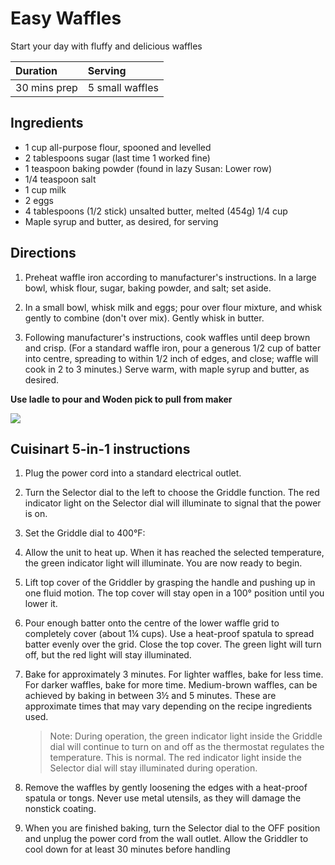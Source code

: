 # Easy Waffles

Start your day with fluffy and delicious waffles

| Duration     | Serving         |
| :----------- | :-------------- |
| 30 mins prep | 5 small waffles |

## Ingredients

-   1 cup all-purpose flour, spooned and levelled
-   2 tablespoons sugar (last time 1 worked fine)
-   1 teaspoon baking powder (found in lazy Susan: Lower row)
-   1/4 teaspoon salt
-   1 cup milk
-   2 eggs
-   4 tablespoons (1/2 stick) unsalted butter, melted (454g) 1/4 cup
-   Maple syrup and butter, as desired, for serving

## Directions

1.  Preheat waffle iron according to manufacturer's instructions. In a large bowl, whisk flour, sugar, baking powder, and salt; set aside.


2.  In a small bowl, whisk milk and eggs; pour over flour mixture, and whisk gently to combine (don't over mix). Gently whisk in butter.


3.  Following manufacturer's instructions, cook waffles until deep brown and crisp. (For a standard waffle iron, pour a generous 1/2 cup of batter into centre, spreading to within 1/2 inch of edges, and close; waffle will cook in 2 to 3 minutes.) Serve warm, with maple syrup and butter, as desired.

**Use ladle to pour and Woden pick to pull from maker**

![](https://assets.marthastewart.com/styles/wmax-300/d19/msledf_1105_waffles/msledf_1105_waffles_vert.jpg)

## Cuisinart 5-in-1 instructions

1.  Plug the power cord into a standard electrical outlet.
2.  Turn the Selector dial to the left to choose the Griddle function. The red indicator light on the Selector dial will illuminate to signal that the power is on.
3.  Set the Griddle dial to 400°F:
4.  Allow the unit to heat up. When it has reached the selected temperature, the green indicator light will illuminate. You are now ready to begin.
5.  Lift top cover of the Griddler  by grasping the handle and pushing up in one fluid motion. The top cover will stay open in a 100° position until you lower it.
6.  Pour enough batter onto the centre of the lower waffle grid to completely cover (about 1¼ cups). Use a heat-proof spatula to spread batter evenly over the grid. Close the top cover. The green light will turn off, but the red light will stay illuminated.
7.  Bake for approximately 3 minutes. For lighter waffles, bake for less time. For darker waffles, bake for more time. Medium-brown waffles, can be achieved by baking in between 3½ and  5 minutes. These are approximate times that may vary depending on the recipe ingredients used.

    > Note: During operation, the green indicator light inside the Griddle dial will continue to turn on and off as the thermostat regulates the temperature. This is normal.
    > The red indicator light inside the Selector dial will stay illuminated during operation.

8.  Remove the waffles by gently loosening the edges with a heat-proof spatula or tongs. Never use metal utensils, as they will damage the nonstick coating.
9.  When you are finished baking, turn the Selector dial to the OFF position and unplug the power cord from the wall outlet. Allow the Griddler to cool down for at least 30 minutes before handling
